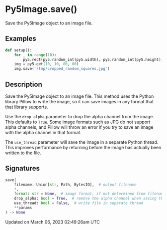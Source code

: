 # Py5Image.save()

Save the Py5Image object to an image file.

## Examples

<div class="example-table">

<div class="example-row"><div class="example-cell-image">

</div><div class="example-cell-code">

```python
def setup():
    for _ in range(10):
        py5.rect(py5.random_int(py5.width), py5.random_int(py5.height), 10, 10)
    img = py5.get(10, 10, 80, 80)
    img.save('/tmp/cropped_random_squares.jpg')
```

</div></div>

</div>

## Description

Save the Py5Image object to an image file. This method uses the Python library Pillow to write the image, so it can save images in any format that that library supports.

Use the `drop_alpha` parameter to drop the alpha channel from the image. This defaults to `True`. Some image formats such as JPG do not support alpha channels, and Pillow will throw an error if you try to save an image with the alpha channel in that format.

The `use_thread` parameter will save the image in a separate Python thread. This improves performance by returning before the image has actually been written to the file.

## Signatures

```python
save(
    filename: Union[str, Path, BytesIO],  # output filename
    *,
    format: str = None,  # image format, if not determined from filename extension
    drop_alpha: bool = True,  # remove the alpha channel when saving the image
    use_thread: bool = False,  # write file in separate thread
    **params
) -> None
```

Updated on March 06, 2023 02:49:26am UTC
